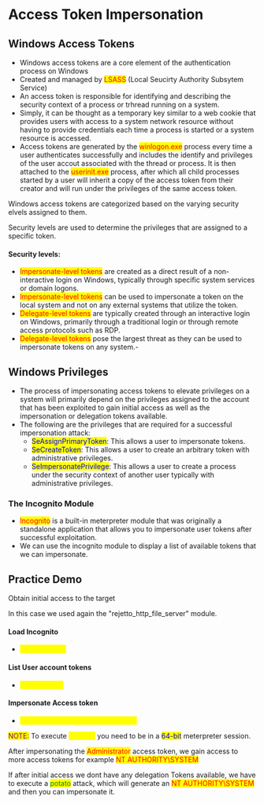 # Access Token Impersonation

## Windows Access Tokens

* Windows access tokens are a core element of the authentication process on Windows&#x20;
* Created and managed by <mark style="color:red;">LSASS</mark> (Local Seucirty Authority Subsytem Service)
* An access token is responsible for identifying and describing the security context of a process or trhread running on a system.
* Simply, it can be thought as a temporary key similar to a web cookie that provides users with access to a system network resource without having to provide credentials each time a process is started or a system resource is accessed.
* Access tokens are generated by the <mark style="color:red;">winlogon.exe</mark> process every time a user authenticates successfully and includes the identify and privileges of the user accout associated with the thread or process. It is then attached to the <mark style="color:red;">userinit.exe</mark> process, after which all child processes started by a user will inherit a copy of the access token from their creator and will run under the privileges of the same access token.

Windows access tokens are categorized based on the varying security elvels assigned to them.

Security levels are used to determine the privileges that are assigned to a specific token.

#### Security levels:

* <mark style="color:red;">Impersonate-level tokens</mark> are created as a direct result of a non-interactive login on Windows, typically through specific system services or domain logons.&#x20;
* <mark style="color:red;">Impersonate-level tokens</mark> can be used to impersonate a token on the local system and not on any external systems that utilize the token.&#x20;
* <mark style="color:red;">Delegate-level tokens</mark> are typically created through an interactive login on Windows, primarily through a traditional login or through remote access protocols such as RDP.&#x20;
* <mark style="color:red;">Delegate-level tokens</mark> pose the largest threat as they can be used to impersonate tokens on any system.-&#x20;

## Windows Privileges

* The process of impersonating access tokens to elevate privileges on a system will primarily depend on the privileges assigned to the account that has been exploited to gain initial access as well as the impersonation or delegation tokens available.&#x20;
* The following are the privileges that are required for a successful impersonation attack:&#x20;
  * <mark style="color:blue;">SeAssignPrimaryToken</mark>: This allows a user to impersonate tokens.&#x20;
  * <mark style="color:blue;">SeCreateToken</mark>: This allows a user to create an arbitrary token with administrative privileges.&#x20;
  * <mark style="color:blue;">SeImpersonatePrivilege</mark>: This allows a user to create a process under the security context of another user typically with administrative privileges.

### The Incognito Module

* <mark style="color:red;">Incognito</mark> is a built-in meterpreter module that was originally a standalone application that allows you to impersonate user tokens after successful exploitation.&#x20;
* We can use the incognito module to display a list of available tokens that we can impersonate.

## Practice Demo

Obtain initial access to the target

In this case we used again the "rejetto\_http\_file\_server" module.

#### Load Incognito

* <mark style="color:yellow;">load incognito</mark>

#### List  User account tokens

* <mark style="color:yellow;">list\_tokens -u</mark>

#### Impersonate Access token

* <mark style="color:yellow;">impersonate\_token NAMEOFTOKEN</mark>

<mark style="color:purple;">NOTE:</mark> To execute <mark style="color:yellow;">getprivs</mark> you need to be in a <mark style="color:blue;">64-bit</mark> meterpreter session.

After impersonating the <mark style="color:red;">Administrator</mark> access token, we gain access to more access tokens for example <mark style="color:red;">NT AUTHORITY\SYSTEM</mark>

If after initial access we dont have any delegation Tokens available, we have to execute a <mark style="color:green;">potato</mark> attack, which will generate an <mark style="color:red;">NT AUTHORITY\SYSTEM</mark> and then you can impersonate it.
